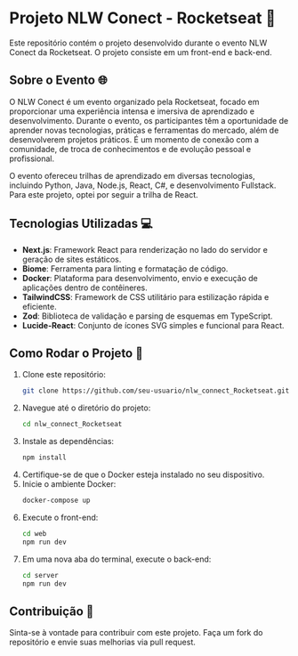 # Projeto NLW Conect - Rocketseat 🚀

Este repositório contém o projeto desenvolvido durante o evento NLW Conect da Rocketseat. O projeto consiste em um front-end e back-end.

## Sobre o Evento 🌐

O NLW Conect é um evento organizado pela Rocketseat, focado em proporcionar uma experiência intensa e imersiva de aprendizado e desenvolvimento. Durante o evento, os participantes têm a oportunidade de aprender novas tecnologias, práticas e ferramentas do mercado, além de desenvolverem projetos práticos. É um momento de conexão com a comunidade, de troca de conhecimentos e de evolução pessoal e profissional.

O evento ofereceu trilhas de aprendizado em diversas tecnologias, incluindo Python, Java, Node.js, React, C#, e desenvolvimento Fullstack. Para este projeto, optei por seguir a trilha de React.

## Tecnologias Utilizadas 💻

- **Next.js**: Framework React para renderização no lado do servidor e geração de sites estáticos.
- **Biome**: Ferramenta para linting e formatação de código.
- **Docker**: Plataforma para desenvolvimento, envio e execução de aplicações dentro de contêineres.
- **TailwindCSS**: Framework de CSS utilitário para estilização rápida e eficiente.
- **Zod**: Biblioteca de validação e parsing de esquemas em TypeScript.
- **Lucide-React**: Conjunto de ícones SVG simples e funcional para React.

## Como Rodar o Projeto 🏃

1. Clone este repositório:
   ```bash
   git clone https://github.com/seu-usuario/nlw_connect_Rocketseat.git
   ```
2. Navegue até o diretório do projeto:
   ```bash
   cd nlw_connect_Rocketseat
   ```
3. Instale as dependências:
   ```bash
   npm install
   ```
4. Certifique-se de que o Docker esteja instalado no seu dispositivo.
5. Inicie o ambiente Docker:
   ```bash
   docker-compose up
   ```
6. Execute o front-end:
   ```bash
   cd web
   npm run dev
   ```
7. Em uma nova aba do terminal, execute o back-end:
   ```bash
   cd server
   npm run dev
   ```

## Contribuição 🤝

Sinta-se à vontade para contribuir com este projeto. Faça um fork do repositório e envie suas melhorias via pull request.
